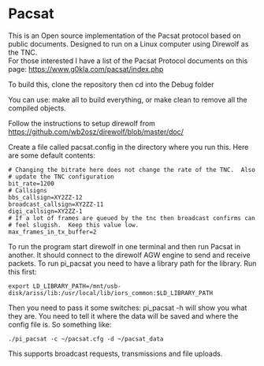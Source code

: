 # Pacsat
This is an Open source implementation of the Pacsat protocol based on public documents.  Designed to run on a Linux computer using Direwolf as the TNC.  
For those interested I have a list of the Pacsat Protocol documents on this page: https://www.g0kla.com/pacsat/index.php

To build this, clone the repository then cd into the Debug folder

You can use:  make all to build everything, or make clean to remove all the compiled objects.

Follow the instructions to setup direwolf from https://github.com/wb2osz/direwolf/blob/master/doc/

Create a file called pacsat.config in the directory where you run this.  Here are some default contents:
```
# Changing the bitrate here does not change the rate of the TNC.  Also
# update the TNC configuration
bit_rate=1200
# Callsigns
bbs_callsign=XY2ZZ-12
broadcast_callsign=XY2ZZ-11
digi_callsign=XY2ZZ-1
# If a lot of frames are queued by the tnc then broadcast confirms can
# feel slugish.  Keep this value low.
max_frames_in_tx_buffer=2
```

To run the program start direwolf in one terminal and then run Pacsat in another.  It should connect to the direwolf AGW engine to send and receive packets.
To run pi_pacsat you need to have a library path for the library.  Run this first:
```
export LD_LIBRARY_PATH=/mnt/usb-disk/ariss/lib:/usr/local/lib/iors_common:$LD_LIBRARY_PATH
```
Then you need to pass it some switches:
pi_pacsat -h will show you what they are.
You need to tell it where the data will be saved and where the config file is.  So something like:
```
./pi_pacsat -c ~/pacsat.cfg -d ~/pacsat_data
```
This supports broadcast requests, transmissions and file uploads.
